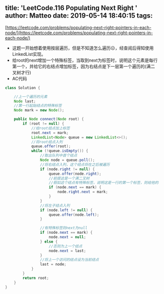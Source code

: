 title: 'LeetCode.116 Populating Next Right '
author: Matteo
date: 2019-05-14 18:40:15
tags:
---
[https://leetcode.com/problems/populating-next-right-pointers-in-each-node/](https://leetcode.com/problems/populating-next-right-pointers-in-each-node/)
* 这题一开始想着使用按层遍历，但是不知道怎么遍历☹️，经查阅后得知使用LinkedList实现。
* 给root的next增加一个特殊标签，当取到next为标签时，说明这个元素是每行第一个，并给它的右结点增加标签，因为右结点是下一层第一个遍历的(满二叉树才行)
* AC代码
```java
class Solution {

    //上一个遍历的元素
    Node last;
    //第一行起始结点的特殊标签
    Node mark = new Node();

    public Node connect(Node root) {
        if (root != null) {
            //给root结点加上标签
            root.next = mark;
            LinkedList<Node> queue = new LinkedList<>();
            //将root结点入列
            queue.offer(root);
            while (!queue.isEmpty()) {
                //取出队列中首个结点
                Node node = queue.poll();
                //将右结点入列，这个结点将在之后被遍历
                if (node.right != null) {
                    queue.offer(node.right);
                    //前提这是一个满二叉树
                    //假如这个结点有特殊标签，说明这是一行的第一个标签，则给他的右结点增加标签，因为右结点是下一行的起始位置
                    if (node.next == mark) {
                        node.right.next = mark;
                    }
                }
                //将左子结点入列
                if (node.left != null) {
                    queue.offer(node.left);
                }

                //有特殊标签则next为null
                if (node.next == mark) {
                    node.next = null;
                } else {
                    //否则为上一个结点
                    node.next = last;
                }
                //将上一个访问的结点设为当前结点
                last = node;
            }
        }
        return root;
    }
}
```